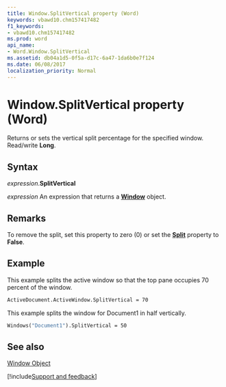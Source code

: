```yaml
---
title: Window.SplitVertical property (Word)
keywords: vbawd10.chm157417482
f1_keywords:
- vbawd10.chm157417482
ms.prod: word
api_name:
- Word.Window.SplitVertical
ms.assetid: db04a1d5-0f5a-d17c-6a47-1da6b0e7f124
ms.date: 06/08/2017
localization_priority: Normal
---
```



# Window.SplitVertical property (Word)

Returns or sets the vertical split percentage for the specified window. Read/write  **Long**.


## Syntax

_expression_.**SplitVertical**

 _expression_ An expression that returns a **[Window](Word.Window.md)** object.


## Remarks

To remove the split, set this property to zero (0) or set the  **[Split](Word.Window.Split.md)** property to **False**.


## Example

This example splits the active window so that the top pane occupies 70 percent of the window.


```vb
ActiveDocument.ActiveWindow.SplitVertical = 70
```

This example splits the window for Document1 in half vertically.




```vb
Windows("Document1").SplitVertical = 50
```


## See also


[Window Object](Word.Window.md)

[!include[Support and feedback](~/includes/feedback-boilerplate.md)]